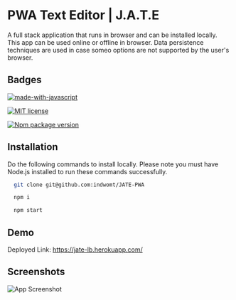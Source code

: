 
# PWA Text Editor | J.A.T.E

  A full stack application that runs in browser and can be installed locally. This app can be used online or offline in browser. Data persistence techniques are used in case someo options are not supported by the user's browser.
## Badges

[![made-with-javascript](https://img.shields.io/badge/Made%20with-JavaScript-1f425f.svg)](https://www.javascript.com) 

[![MIT license](https://img.shields.io/badge/License-MIT-blue.svg)](https://lbesson.mit-license.org/)

[![Npm package version](https://badgen.net/npm/v/express)](https://npmjs.com/package/express)







## Installation

Do the following commands to install locally. Please note you must have Node.js installed to run these commands successfully.

```bash
  git clone git@github.com:indwomt/JATE-PWA

  npm i

  npm start

```
    
## Demo

Deployed Link: https://jate-lb.herokuapp.com/


## Screenshots

![App Screenshot](https://courses.bootcampspot.com/courses/2486/files/2218253/preview)
